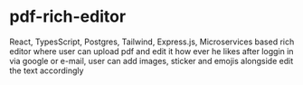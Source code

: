 # pdf-rich-editor
 React, TypesScript, Postgres, Tailwind, Express.js, Microservices based rich editor where user can upload pdf and edit it how ever he likes after loggin in via google or e-mail, user can add images, sticker and emojis alongside edit the text accordingly
